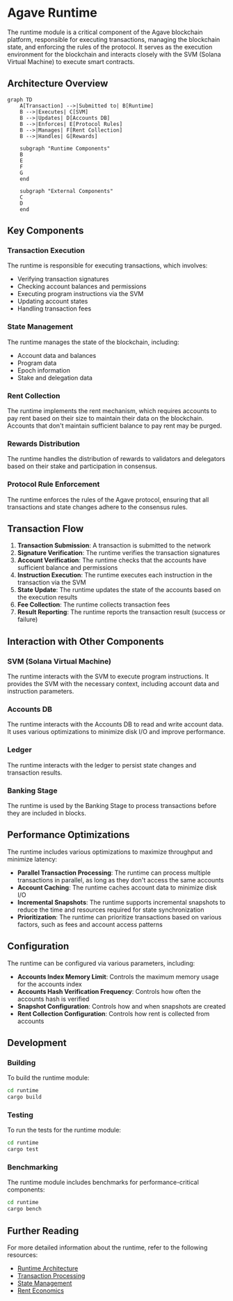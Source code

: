 # Agave Runtime

The runtime module is a critical component of the Agave blockchain platform, responsible for executing transactions, managing the blockchain state, and enforcing the rules of the protocol. It serves as the execution environment for the blockchain and interacts closely with the SVM (Solana Virtual Machine) to execute smart contracts.

## Architecture Overview

```mermaid
graph TD
    A[Transaction] -->|Submitted to| B[Runtime]
    B -->|Executes| C[SVM]
    B -->|Updates| D[Accounts DB]
    B -->|Enforces| E[Protocol Rules]
    B -->|Manages| F[Rent Collection]
    B -->|Handles| G[Rewards]
    
    subgraph "Runtime Components"
    B
    E
    F
    G
    end
    
    subgraph "External Components"
    C
    D
    end
```

## Key Components

### Transaction Execution
The runtime is responsible for executing transactions, which involves:
- Verifying transaction signatures
- Checking account balances and permissions
- Executing program instructions via the SVM
- Updating account states
- Handling transaction fees

### State Management
The runtime manages the state of the blockchain, including:
- Account data and balances
- Program data
- Epoch information
- Stake and delegation data

### Rent Collection
The runtime implements the rent mechanism, which requires accounts to pay rent based on their size to maintain their data on the blockchain. Accounts that don't maintain sufficient balance to pay rent may be purged.

### Rewards Distribution
The runtime handles the distribution of rewards to validators and delegators based on their stake and participation in consensus.

### Protocol Rule Enforcement
The runtime enforces the rules of the Agave protocol, ensuring that all transactions and state changes adhere to the consensus rules.

## Transaction Flow

1. **Transaction Submission**: A transaction is submitted to the network
2. **Signature Verification**: The runtime verifies the transaction signatures
3. **Account Verification**: The runtime checks that the accounts have sufficient balance and permissions
4. **Instruction Execution**: The runtime executes each instruction in the transaction via the SVM
5. **State Update**: The runtime updates the state of the accounts based on the execution results
6. **Fee Collection**: The runtime collects transaction fees
7. **Result Reporting**: The runtime reports the transaction result (success or failure)

## Interaction with Other Components

### SVM (Solana Virtual Machine)
The runtime interacts with the SVM to execute program instructions. It provides the SVM with the necessary context, including account data and instruction parameters.

### Accounts DB
The runtime interacts with the Accounts DB to read and write account data. It uses various optimizations to minimize disk I/O and improve performance.

### Ledger
The runtime interacts with the ledger to persist state changes and transaction results.

### Banking Stage
The runtime is used by the Banking Stage to process transactions before they are included in blocks.

## Performance Optimizations

The runtime includes various optimizations to maximize throughput and minimize latency:

- **Parallel Transaction Processing**: The runtime can process multiple transactions in parallel, as long as they don't access the same accounts
- **Account Caching**: The runtime caches account data to minimize disk I/O
- **Incremental Snapshots**: The runtime supports incremental snapshots to reduce the time and resources required for state synchronization
- **Prioritization**: The runtime can prioritize transactions based on various factors, such as fees and account access patterns

## Configuration

The runtime can be configured via various parameters, including:

- **Accounts Index Memory Limit**: Controls the maximum memory usage for the accounts index
- **Accounts Hash Verification Frequency**: Controls how often the accounts hash is verified
- **Snapshot Configuration**: Controls how and when snapshots are created
- **Rent Collection Configuration**: Controls how rent is collected from accounts

## Development

### Building

To build the runtime module:

```bash
cd runtime
cargo build
```

### Testing

To run the tests for the runtime module:

```bash
cd runtime
cargo test
```

### Benchmarking

The runtime module includes benchmarks for performance-critical components:

```bash
cd runtime
cargo bench
```

## Further Reading

For more detailed information about the runtime, refer to the following resources:

- [Runtime Architecture](https://docs.anza.xyz/validator/runtime)
- [Transaction Processing](https://docs.anza.xyz/validator/transaction-processing)
- [State Management](https://docs.anza.xyz/validator/state-management)
- [Rent Economics](https://docs.anza.xyz/economics/rent)